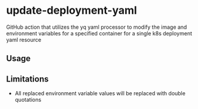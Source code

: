 # update-deployment-yaml
GitHub action that utilizes the yq yaml processor to modify the image and environment variables for a specified container for a single k8s deployment yaml resource

## Usage

## Limitations
- All replaced environment variable values will be replaced with double quotations